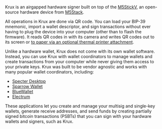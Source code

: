 Krux is an airgapped hardware signer built on top of the [M5StickV](https://shop.m5stack.com/products/stickv), an open-source hardware device from [M5Stack](https://m5stack.com/about-us).

All operations in Krux are done via QR code. You can load your BIP-39 mnemonic, import a wallet descriptor, and sign transactions without ever having to plug the device into your computer (other than to flash the firmware). It reads QR codes in with its camera and writes QR codes out to its screen or [to paper via an optional thermal printer attachment](../printing).

Unlike a hardware wallet, Krux does not come with its own wallet software. Instead, you can use Krux with wallet coordinators to manage wallets and create transactions from your computer while never giving them access to your private keys. Krux was built to be vendor agnostic and works with many popular wallet coordinators, including:

- [Specter Desktop](https://specter.solutions/)
- [Sparrow Wallet](https://www.sparrowwallet.com/)
- [BlueWallet](https://bluewallet.io/)
- [Electrum](https://electrum.org/)

These applications let you create and manage your multisig and single-key wallets, generate receive addresses, and send funds by creating partially signed bitcoin transactions (PSBTs) that you can sign with your hardware wallets and signers, such as Krux.
